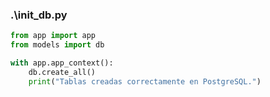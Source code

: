 ### .\init_db.py

```py
from app import app
from models import db

with app.app_context():
    db.create_all()
    print("Tablas creadas correctamente en PostgreSQL.")
```